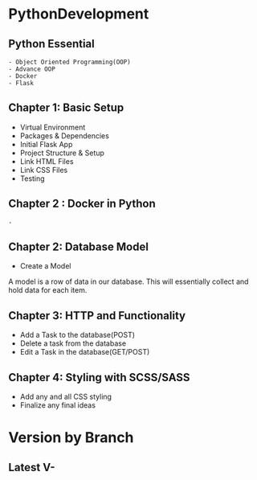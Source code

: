 # PythonDevelopment


## Python Essential 
    - Object Oriented Programming(OOP)
    - Advance OOP
    - Docker
    - Flask 


## Chapter 1: Basic Setup 
 - Virtual Environment
 - Packages & Dependencies 
 - Initial Flask App
 - Project Structure & Setup
 - Link HTML Files
 - Link CSS Files 
 - Testing 

## Chapter 2 : Docker in Python 
    - 
 
## Chapter 2: Database Model 
 - Create a Model 
 
 A model is a row of data in our database. This will essentially collect and hold data for each item.
 
## Chapter 3: HTTP and Functionality 
 - Add a Task to the database(POST)
 - Delete a task from the database 
 - Edit a Task in the database(GET/POST)
 
##  Chapter 4: Styling  with SCSS/SASS
 - Add any and all CSS styling 
 - Finalize any final ideas 


# Version by Branch 

## Latest V- 
 
  

